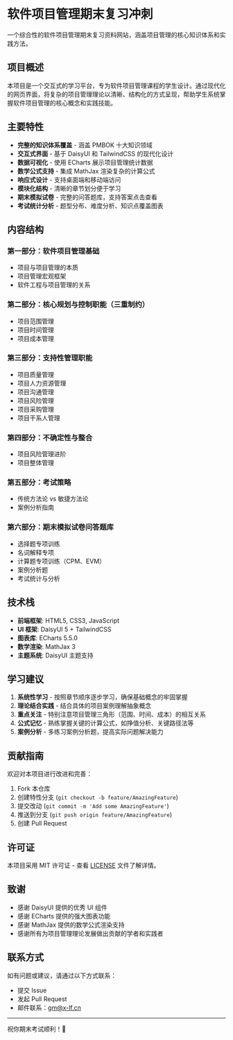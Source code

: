 # 软件项目管理期末复习冲刺

一个综合性的软件项目管理期末复习资料网站，涵盖项目管理的核心知识体系和实践方法。

## 项目概述

本项目是一个交互式的学习平台，专为软件项目管理课程的学生设计。通过现代化的网页界面，将复杂的项目管理理论以清晰、结构化的方式呈现，帮助学生系统掌握软件项目管理的核心概念和实践技能。

## 主要特性

- **完整的知识体系覆盖** - 涵盖 PMBOK 十大知识领域
- **交互式界面** - 基于 DaisyUI 和 TailwindCSS 的现代化设计
- **数据可视化** - 使用 ECharts 展示项目管理统计数据
- **数学公式支持** - 集成 MathJax 渲染复杂的计算公式
- **响应式设计** - 支持桌面端和移动端访问
- **模块化结构** - 清晰的章节划分便于学习
- **期末模拟试卷** - 完整的问答题库，支持答案点击查看
- **考试统计分析** - 题型分布、难度分析、知识点覆盖图表

## 内容结构

### 第一部分：软件项目管理基础
- 项目与项目管理的本质
- 项目管理宏观框架
- 软件工程与项目管理的关系

### 第二部分：核心规划与控制职能（三重制约）
- 项目范围管理
- 项目时间管理
- 项目成本管理

### 第三部分：支持性管理职能
- 项目质量管理
- 项目人力资源管理
- 项目沟通管理
- 项目风险管理
- 项目采购管理
- 项目干系人管理

### 第四部分：不确定性与整合
- 项目风险管理进阶
- 项目整体管理

### 第五部分：考试策略
- 传统方法论 vs 敏捷方法论
- 案例分析指南

### 第六部分：期末模拟试卷问答题库
- 选择题专项训练
- 名词解释专项
- 计算题专项训练（CPM、EVM）
- 案例分析题
- 考试统计与分析

## 技术栈

- **前端框架**: HTML5, CSS3, JavaScript
- **UI 框架**: DaisyUI 5 + TailwindCSS
- **图表库**: ECharts 5.5.0
- **数学渲染**: MathJax 3
- **主题系统**: DaisyUI 主题支持

## 学习建议

1. **系统性学习** - 按照章节顺序逐步学习，确保基础概念的牢固掌握
2. **理论结合实践** - 结合具体的项目案例理解抽象概念
3. **重点关注** - 特别注意项目管理三角形（范围、时间、成本）的相互关系
4. **公式记忆** - 熟练掌握关键的计算公式，如挣值分析、关键路径法等
5. **案例分析** - 多练习案例分析题，提高实际问题解决能力

## 贡献指南

欢迎对本项目进行改进和完善：

1. Fork 本仓库
2. 创建特性分支 (`git checkout -b feature/AmazingFeature`)
3. 提交改动 (`git commit -m 'Add some AmazingFeature'`)
4. 推送到分支 (`git push origin feature/AmazingFeature`)
5. 创建 Pull Request

## 许可证

本项目采用 MIT 许可证 - 查看 [LICENSE](LICENSE) 文件了解详情。

## 致谢

- 感谢 DaisyUI 提供的优秀 UI 组件
- 感谢 ECharts 提供的强大图表功能
- 感谢 MathJax 提供的数学公式渲染支持
- 感谢所有为项目管理理论发展做出贡献的学者和实践者

## 联系方式

如有问题或建议，请通过以下方式联系：

- 提交 Issue
- 发起 Pull Request
- 邮件联系：[gm@x-lf.cn](gm@x-lf.cn)

---

祝你期末考试顺利！💪
